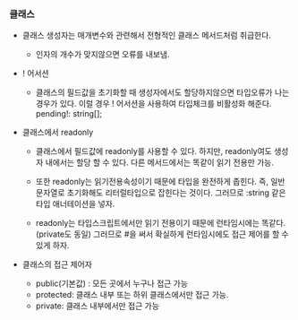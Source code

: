 ### 클래스

- 클래스 생성자는 매개변수와 관련해서 전형적인 클래스 메서드처럼 취급한다.

  - 인자의 개수가 맞지않으면 오류를 내보냄.

- ! 어서션

  - 클래스의 필드값을 초기화할 때 생성자에서도 할당하지않으면 타입오류가 나는경우가 있다.
    이럴 경우 ! 어서션을 사용하여 타입체크를 비활성화 해준다.
    pending!: string[];

- 클래스에서 readonly

  - 클래스에서 필드값에 readonly를 사용할 수 있다.
    하지만, readonly여도 생성자 내에서는 할당 할 수 있다.
    다른 메서드에서는 똑같이 읽기 전용만 가능.

  - 또한 readonly는 읽기전용속성이기 때문에 타입을 완전하게 좁힌다.
    즉, 일반 문자열로 초기화해도 리터럴타입으로 잡힌다는 것이다.
    그러므로 :string 같은 타입 애너테이션을 넣자.

  - readonly는 타입스크립트에서만 읽기 전용이기 때문에 런타임시에는 똑같다. (private도 동일)
    그러므로 #을 써서 확실하게 런타임시에도 접근 제어를 할 수 있게 하자.

- 클래스의 접근 제어자
  - public(기본값) : 모든 곳에서 누구나 접근 가능
  - protected: 클래스 내부 또는 하위 클래스에서만 접근 가능.
  - private: 클래스 내부에서만 접근 가능
